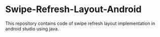 # Swipe-Refresh-Layout-Android
This repository contains code of swipe refresh layout implementation in android studio using java.
